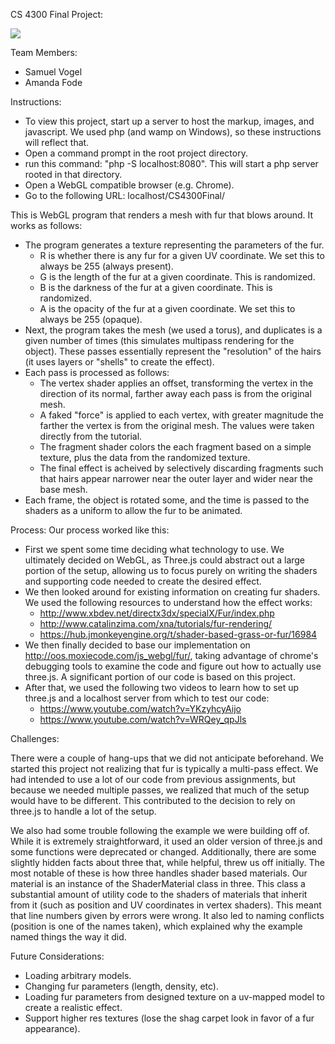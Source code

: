 CS 4300 Final Project:

[![](http://img.youtube.com/vi/mrarFYbqlk0/0.jpg)](http://www.youtube.com/watch?v=mrarFYbqlk0 "WebGL Fur Shader")

Team Members:
 * Samuel Vogel
 * Amanda Fode

Instructions:
 - To view this project, start up a server to host the markup, images, and javascript. We used php (and wamp on Windows), so these instructions will reflect that.
 - Open a command prompt in the root project directory.
 - run this command: "php -S localhost:8080". This will start a php server rooted in that directory.
 - Open a WebGL compatible browser (e.g. Chrome).
 - Go to the following URL: localhost/CS4300Final/
 
This is WebGL program that renders a mesh with fur that blows around. It works as follows:
 - The program generates a texture representing the parameters of the fur.
    - R is whether there is any fur for a given UV coordinate. We set this to always be 255 (always present).
    - G is the length of the fur at a given coordinate. This is randomized.
    - B is the darkness of the fur at a given coordinate. This is randomized.
    - A is the opacity of the  fur at a given coordinate. We set this to always be 255 (opaque).
 - Next, the program takes the mesh (we used a torus), and duplicates is a given number of times (this simulates multipass rendering for the object). These passes essentially represent the "resolution" of the hairs (it uses layers or "shells" to create the effect).
 - Each pass is processed as follows:
    - The vertex shader applies an offset, transforming the vertex in the direction of its normal, farther away each pass is from the original mesh.
    - A faked "force" is applied to each vertex, with greater magnitude the farther the vertex is from the original mesh. The values were taken directly from the tutorial.
    - The fragment shader colors the each fragment based on a simple texture, plus the data from the randomized texture.
    - The final effect is acheived by selectively discarding fragments such that hairs appear narrower near the outer layer and wider near the base mesh.
 - Each frame, the object is rotated some, and the time is passed to the shaders as a uniform to allow the fur to be animated.

Process:
Our process worked like this:
 - First we spent some time deciding what technology to use. We ultimately decided on WebGL, as Three.js could abstract out a large portion of the setup, allowing us to focus purely on writing the shaders and supporting code needed to create the desired effect.
 - We then looked around for existing information on creating fur shaders. We used the following resources to understand how the effect works:
    - http://www.xbdev.net/directx3dx/specialX/Fur/index.php
    - http://www.catalinzima.com/xna/tutorials/fur-rendering/
    - https://hub.jmonkeyengine.org/t/shader-based-grass-or-fur/16984
 - We then finally decided to base our implementation on http://oos.moxiecode.com/js_webgl/fur/, taking advantage of chrome's debugging tools to examine the code and figure out how to actually use three.js. A significant portion of our code is based on this project.
 - After that, we used the following two videos to learn how to set up three.js and a localhost server from which to test our code:
    - https://www.youtube.com/watch?v=YKzyhcyAijo
    - https://www.youtube.com/watch?v=WRQey_qpJls

Challenges:

There were a couple of hang-ups that we did not anticipate beforehand. We started this project not realizing that fur is typically a multi-pass effect. We had intended to use a lot of our code from previous assignments, but because we needed multiple passes, we realized that much of the setup would have to be different. This contributed to the decision to rely on three.js to handle a lot of the setup.

We also had some trouble following the example we were building off of. While it is extremely straightforward, it used an older version of three.js and some functions were deprecated or changed. Additionally, there are some slightly hidden facts about three that, while helpful, threw us off initially. The most notable of these is how three handles shader based materials. Our material is an instance of the ShaderMaterial class in three. This class a substantial amount of utility code to the shaders of materials that inherit from it (such as position and UV coordinates in vertex shaders). This meant that line numbers given by errors were wrong. It also led to naming conflicts (position is one of the names taken), which explained why the example named things the way it did.

Future Considerations:
 - Loading arbitrary models.
 - Changing fur parameters (length, density, etc).
 - Loading fur parameters from designed texture on a uv-mapped model to create a realistic effect.
 - Support higher res textures (lose the shag carpet look in favor of a fur appearance).
